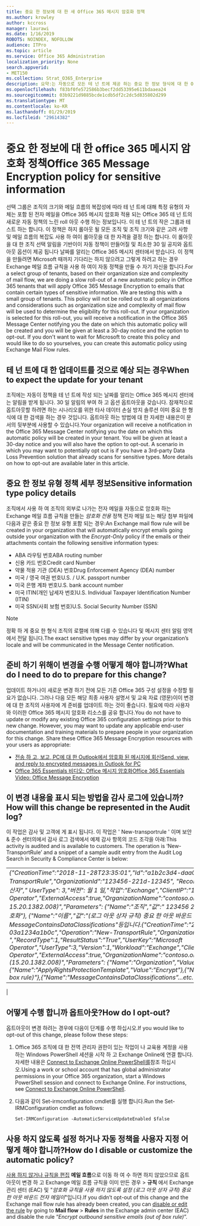 ```yaml
---
title: 중요 한 정보에 대 한 새 Office 365 메시지 암호화 정책
ms.author: krowley
author: kccross
manager: laurawi
ms.date: 1/16/2019
ROBOTS: NOINDEX, NOFOLLOW
audience: ITPro
ms.topic: article
ms.service: Office 365 Administration
localization_priority: None
search.appverid:
- MET150
ms.collection: Strat_O365_Enterprise
description: 요약:는 자동으로 모든 테 넌 트에 제공 하는 중요 한 정보 형식에 대 한 Office 365 메시지 암호화 정책을 적용 합니다.
ms.openlocfilehash: f83bf0fe572586b3becf2dd53395e611bdaaea24
ms.sourcegitcommit: 03b9221d9885bcde1cdb5df2c2dc5d835802d299
ms.translationtype: MT
ms.contentlocale: ko-KR
ms.lasthandoff: 01/29/2019
ms.locfileid: "29614382"
---
```

# <a name="office-365-message-encryption-policy-for-sensitive-information"></a><span data-ttu-id="fd5f7-103">중요 한 정보에 대 한 office 365 메시지 암호화 정책</span><span class="sxs-lookup"><span data-stu-id="fd5f7-103">Office 365 Message Encryption policy for sensitive information</span></span>

<span data-ttu-id="fd5f7-p101">선택 그룹은 조직의 크기와 메일 흐름의 복잡성에 따라 테 넌 트에 대해 특정 유형의 자체는 포함 된 전자 메일을 Office 365 메시지 암호화 적용 되는 Office 365 테 넌 트의 새로운 자동 정책의 느린 roll 아웃 수행 하는 정보입니다. 이 테 넌 트의 작은 그룹과 테스트 하는 합니다. 이 정책은 하지 롤아웃 될 모든 조직 및 조직 크기와 같은 고려 사항 및 메일 흐름의 복잡도 사용 하 여이 롤아웃을 대 한 자격을 결정 하는 합니다. 이 롤아웃을 대 한 조직 선택 알림을 기반이이 자동 정책이 만들어질 및 최소한 30 일 공지와 옵트아웃 옵션이 제공 됩니다 날짜를 알리는 Office 365 메시지 센터에서 받습니다. 이 정책을 만들려면 Microsoft 때까지 기다리는 하지 않으려고 그렇게 하려고 하는 경우 Exchange 메일 흐름 규칙을 사용 하 여이 자동 정책을 만들 수 자기 자신을 합니다.</span><span class="sxs-lookup"><span data-stu-id="fd5f7-p101">For a select group of tenants, based on their organization size and complexity of mail flow, we are doing a slow roll-out of a new automatic policy in Office 365 tenants that will apply Office 365 Message Encryption to emails that contain certain types of sensitive information. We are testing this with a small group of tenants. This policy will not be rolled out to all organizations and considerations such as organization size and complexity of mail flow will be used to determine the eligibility for this roll-out. If your organization is selected for this roll-out, you will receive a notification in the Office 365 Message Center notifying you the date on which this automatic policy will be created and you will be given at least a 30-day notice and the option to opt-out. If you don't want to wait for Microsoft to create this policy and would like to do so yourselves, you can create this automatic policy using Exchange Mail Flow rules.</span></span>

## <a name="when-to-expect-the-update-for-your-tenant"></a><span data-ttu-id="fd5f7-107">테 넌 트에 대 한 업데이트를 것으로 예상 되는 경우</span><span class="sxs-lookup"><span data-stu-id="fd5f7-107">When to expect the update for your tenant</span></span>

<span data-ttu-id="fd5f7-p102">조직에는 자동이 정책을 테 넌 트에 작성 되는 날짜를 알리는 Office 365 메시지 센터에는 알림을 받게 됩니다. 30 일 알림의 부여 하 고 옵션 옵트아웃을 갖습니다. 잠재적으로 옵트아웃할 하려면 하는 시나리오를 위한 타사 데이터 손실 방지 솔루션 이미 중요 한 형식에 대 한 검색을 하는 경우 것입니다. 옵트아웃 하는 방법에 대 한 자세한 내용은이 문서의 뒷부분에 사용할 수 있습니다.</span><span class="sxs-lookup"><span data-stu-id="fd5f7-p102">Your organization will receive a notification in the Office 365 Message Center notifying you the date on which this automatic policy will be created in your tenant. You will be given at least a 30-day notice and you will also have the option to opt-out. A scenario in which you may want to potentially opt out is if you have a 3rd-party Data Loss Prevention solution that already scans for sensitive types. More details on how to opt-out are available later in this article.</span></span>

## <a name="sensitive-information-type-policy-details"></a><span data-ttu-id="fd5f7-111">중요 한 정보 유형 정책 세부 정보</span><span class="sxs-lookup"><span data-stu-id="fd5f7-111">Sensitive information type policy details</span></span>

<span data-ttu-id="fd5f7-112">조직에서 사용 하 여 조직의 외부로 나가는 전자 메일을 자동으로 암호화 하는 Exchange 메일 흐름 규칙을 만들는 *암호화 전용* 정책 전자 메일 또는 해당 첨부 파일에 다음과 같은 중요 한 정보 유형 포함 되는 경우:</span><span class="sxs-lookup"><span data-stu-id="fd5f7-112">An Exchange mail flow rule will be created in your organization that will automatically encrypt emails going outside your organization with the *Encrypt-Only* policy if the emails or their attachments contain the following sensitive information types:</span></span>

- <span data-ttu-id="fd5f7-113">ABA 라우팅 번호</span><span class="sxs-lookup"><span data-stu-id="fd5f7-113">ABA routing number</span></span>
- <span data-ttu-id="fd5f7-114">신용 카드 번호</span><span class="sxs-lookup"><span data-stu-id="fd5f7-114">Credit card Number</span></span>
- <span data-ttu-id="fd5f7-115">약물 적용 기관 (DEA) 번호</span><span class="sxs-lookup"><span data-stu-id="fd5f7-115">Drug Enforcement Agency (DEA) number</span></span>
- <span data-ttu-id="fd5f7-p103">미국 / 영국 여권 번호</span><span class="sxs-lookup"><span data-stu-id="fd5f7-p103">U.S. / U.K. passport number</span></span>
- <span data-ttu-id="fd5f7-118">미국 은행 계좌 번호</span><span class="sxs-lookup"><span data-stu-id="fd5f7-118">U.S. bank account number</span></span>
- <span data-ttu-id="fd5f7-119">미국 ITIN(개인 납세자 번호)</span><span class="sxs-lookup"><span data-stu-id="fd5f7-119">U.S. Individual Taxpayer Identification Number (ITIN)</span></span>
- <span data-ttu-id="fd5f7-120">미국 SSN(사회 보험 번호)</span><span class="sxs-lookup"><span data-stu-id="fd5f7-120">U.S. Social Security Number (SSN)</span></span>

> [!Note]
> <span data-ttu-id="fd5f7-121">정확 하 게 중요 한 형식 조직의 로캘에 의해 다를 수 있습니다 및 메시지 센터 알림 영역에서 전달 됩니다.</span><span class="sxs-lookup"><span data-stu-id="fd5f7-121">The exact sensitive types may differ by your organization’s locale and will be communicated in the Message Center notification.</span></span>

## <a name="what-do-i-need-to-do-to-prepare-for-this-change"></a><span data-ttu-id="fd5f7-122">준비 하기 위해이 변경을 수행 어떻게 해야 합니까?</span><span class="sxs-lookup"><span data-stu-id="fd5f7-122">What do I need to do to prepare for this change?</span></span>

<span data-ttu-id="fd5f7-p104">업데이트 하거나이 새로운 변경 하기 전에 모든 기존 Office 365 구성 설정을 수정할 필요가 없습니다. 그러나 다음 모든 해당 최종 사용자 설명서 및 교육 자료 (영문)이이 변경에 대 한 조직의 사용자에 게 준비를 업데이트 하는 것이 좋습니다. 필요에 따라 사용자와 이러한 Office 365 메시지 암호화 리소스를 공유 합니다.</span><span class="sxs-lookup"><span data-stu-id="fd5f7-p104">You do not have to update or modify any existing Office 365 configuration settings prior to this new change. However, you may want to update any applicable end-user documentation and training materials to prepare people in your organization for this change. Share these Office 365 Message Encryption resources with your users as appropriate:</span></span>

- [<span data-ttu-id="fd5f7-126">전송 하 고, 보고, PC에 대 한 Outlook에서 암호화 된 메시지에 회신</span><span class="sxs-lookup"><span data-stu-id="fd5f7-126">Send, view, and reply to encrypted messages in Outlook for PC</span></span>](https://support.office.com/article/send-view-and-reply-to-encrypted-messages-in-outlook-for-pc-eaa43495-9bbb-4fca-922a-df90dee51980)
- [<span data-ttu-id="fd5f7-127">Office 365 Essentials 비디오: Office 메시지 암호화</span><span class="sxs-lookup"><span data-stu-id="fd5f7-127">Office 365 Essentials Video: Office Message Encryption</span></span>](https://youtu.be/CQR0cG_iEUc)

## <a name="how-will-this-change-be-represented-in-the-audit-log"></a><span data-ttu-id="fd5f7-128">이 변경 내용을 표시 되는 방법을 감사 로그에 있습니까?</span><span class="sxs-lookup"><span data-stu-id="fd5f7-128">How will this change be represented in the Audit log?</span></span>

<span data-ttu-id="fd5f7-p105">이 작업은 감사 및 고객에 게 표시 됩니다.  이 작업은 ' New-transportrule ' 이며 보안 & 준수 센터의에서 감사 로그 검색에서 예제 감사 항목의 코드 조각을 아래:</span><span class="sxs-lookup"><span data-stu-id="fd5f7-p105">This activity is audited and is available to customers.  The operation is ‘New-TransportRule’ and a snippet of a sample audit entry from the Audit Log Search in Security & Compliance Center is below:</span></span>

|     |
| --- |
| <span data-ttu-id="fd5f7-131">*{"CreationTime":"2018-11-28T23:35:01","Id":"a1b2c3d4-daa0-4c4f-a019-03a1234a1b0c","Operation":"New-TransportRule","OrganizationId":"123456-221d-12345", "RecordType": 월 1 일, "ResultStatus": "True", "UserKey": "Microsoft 연산자"," UserType": 3,"버전": 월 1 일,"작업":"Exchange","ClientIP":"123.456.147.68:17584","ObjectId":""," UserId":"Microsoft Operator","ExternalAccess":true,"OrganizationName":"contoso.onmicrosoft.com","OriginatingServer":"CY4PR13MBXXXX ( 15.20.1382.008)","Parameters": {"Name":"조직","값":" 123456 221 d-12346"{"Name":"ApplyRightsProtectionTemplate","값":"암호화"}, {"Name":"이름","값":"(로그 아웃 상자 규칙) 중요 한 아웃 바운드 전자 메일이 암호화"}, {"Name":" MessageContainsDataClassifications"등입니다.*</span><span class="sxs-lookup"><span data-stu-id="fd5f7-131">*{"CreationTime":"2018-11-28T23:35:01","Id":"a1b2c3d4-daa0-4c4f-a019-03a1234a1b0c","Operation":"New-TransportRule","OrganizationId":"123456-221d-12345 ","RecordType":1,"ResultStatus":"True","UserKey":"Microsoft Operator","UserType":3,"Version":1,"Workload":"Exchange","ClientIP":"123.456.147.68:17584","ObjectId":"","UserId":"Microsoft Operator","ExternalAccess":true,"OrganizationName":"contoso.onmicrosoft.com","OriginatingServer":"CY4PR13MBXXXX (15.20.1382.008)","Parameters": {"Name":"Organization","Value":"123456-221d-12346"{"Name":"ApplyRightsProtectionTemplate","Value":"Encrypt"},{"Name":"Name","Value":"Encrypt outbound sensitive emails (out of box rule)"},{"Name":"MessageContainsDataClassifications”…etc.*</span></span>
 |

## <a name="how-do-i-opt-out"></a><span data-ttu-id="fd5f7-132">어떻게 수행 합니까 옵트아웃?</span><span class="sxs-lookup"><span data-stu-id="fd5f7-132">How do I opt-out?</span></span>

<span data-ttu-id="fd5f7-133">옵트아웃이 변경 하려는 경우에 다음이 단계를 수행 하십시오.</span><span class="sxs-lookup"><span data-stu-id="fd5f7-133">If you would like to opt-out of this change, please follow these steps:</span></span>

1. <span data-ttu-id="fd5f7-p106">Office 365 조직에 대 한 전역 관리자 권한이 있는 작업이 나 교육용 계정을 사용 하는 Windows PowerShell 세션을 시작 하 고 Exchange Online에 연결 합니다. 자세한 내용은 [Connect to Exchange Online PowerShell를](https://aka.ms/exopowershell)참조 하십시오.</span><span class="sxs-lookup"><span data-stu-id="fd5f7-p106">Using a work or school account that has global administrator permissions in your Office 365 organization, start a Windows PowerShell session and connect to Exchange Online. For instructions, see [Connect to Exchange Online PowerShell](https://aka.ms/exopowershell).</span></span>
2. <span data-ttu-id="fd5f7-136">다음과 같이 Set-irmconfiguration cmdlet를 실행 합니다.</span><span class="sxs-lookup"><span data-stu-id="fd5f7-136">Run the Set-IRMConfiguration cmdlet as follows:</span></span>

   ```
   Set-IRMConfiguration -AutomaticServiceUpdateEnabled $false
   ```

## <a name="how-do-i-disable-or-customize-the-automatic-policy"></a><span data-ttu-id="fd5f7-137">사용 하지 않도록 설정 하거나 자동 정책을 사용자 지정 어떻게 해야 합니까?</span><span class="sxs-lookup"><span data-stu-id="fd5f7-137">How do I disable or customize the automatic policy?</span></span>

<span data-ttu-id="fd5f7-138">[사용 하지 않거나 규칙을 편집](https://docs.microsoft.com/exchange/security-and-compliance/mail-flow-rules/manage-mail-flow-rules#enable-or-disable-a-mail-flow-rule) **메일 흐름**으로 이동 하 여 수 하면 하지 않았으므로 옵트아웃이 변경 하 고 Exchange 메일 흐름 규칙을 이미 만든 경우 > **규칙** 에서 Exchange 관리 센터 (EAC) 및 "*암호화 규칙을 사용 하지 않도록 설정 (로그 아웃 상자 규칙) 중요 한 아웃 바운드 전자 메일이*"입니다.</span><span class="sxs-lookup"><span data-stu-id="fd5f7-138">If you didn’t opt-out of this change and the Exchange mail flow rule has already been created, you can [disable or edit the rule](https://docs.microsoft.com/exchange/security-and-compliance/mail-flow-rules/manage-mail-flow-rules#enable-or-disable-a-mail-flow-rule) by going to **Mail flow** > **Rules** in the Exchange admin center (EAC) and disable the rule “*Encrypt outbound sensitive emails (out of box rule)*”.</span></span>
